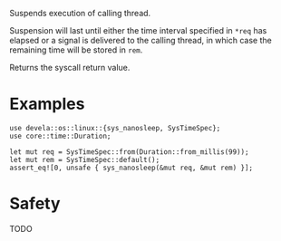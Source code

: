 Suspends execution of calling thread.

Suspension will last until either the time interval specified in `*req`
has elapsed or a signal is delivered to the calling thread, in which
case the remaining time will be stored in `rem`.

Returns the syscall return value.

# Examples
```
use devela::os::linux::{sys_nanosleep, SysTimeSpec};
use core::time::Duration;

let mut req = SysTimeSpec::from(Duration::from_millis(99));
let mut rem = SysTimeSpec::default();
assert_eq![0, unsafe { sys_nanosleep(&mut req, &mut rem) }];
```

# Safety
TODO
